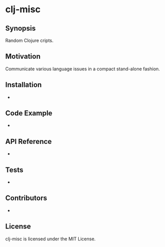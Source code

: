 # clj-misc

## Synopsis

Random Clojure cripts.

## Motivation

Communicate various language issues in a compact stand-alone fashion.

## Installation

-

## Code Example

-

## API Reference

-

## Tests

-

## Contributors

-

## License

clj-misc is licensed under the MIT License.